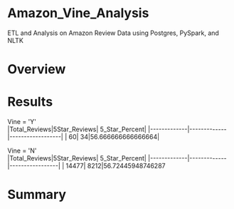 # Amazon_Vine_Analysis
ETL and Analysis on Amazon Review Data using Postgres, PySpark, and NLTK

# Overview

# Results

Vine = 'Y'</br>
|Total_Reviews|5Star_Reviews|    5_Star_Percent|
|-------------|-------------|------------------|
|           60|           34|56.666666666666664|

Vine = 'N'</br>
|Total_Reviews|5Star_Reviews|   5_Star_Percent|
|-------------|-------------|-----------------|
|        14477|         8212|56.72445948746287

# Summary


